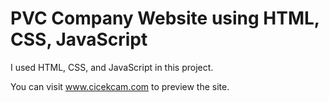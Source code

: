 # PVC Company Website using HTML, CSS, JavaScript

I used HTML, CSS, and JavaScript in this project. 

You can visit www.cicekcam.com to preview the site.

